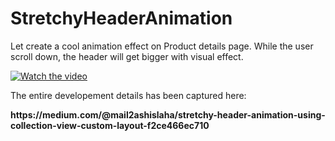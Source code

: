 # StretchyHeaderAnimation

Let create a cool animation effect on Product details page. While the user scroll down, the header will get 
bigger with visual effect.

[![Watch the video](https://user-images.githubusercontent.com/10649284/51429637-94b1c200-1c36-11e9-8a53-4057c6e5cf32.png)](https://youtu.be/rgE-Zf2ykvc)


The entire developement details has been captured here:

<b>
https://medium.com/@mail2ashislaha/stretchy-header-animation-using-collection-view-custom-layout-f2ce466ec710
</b>
